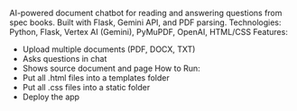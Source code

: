 AI-powered document chatbot for reading and answering questions from spec books. Built with Flask, Gemini API, and PDF parsing.
Technologies: Python, Flask, Vertex AI (Gemini), PyMuPDF, OpenAI, HTML/CSS
Features: 
- Upload multiple documents (PDF, DOCX, TXT)
- Asks questions in chat
- Shows source document and page
How to Run:
- Put all .html files into a templates folder
- Put all .css files into a static folder
- Deploy the app
